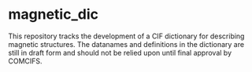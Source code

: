 # magnetic_dic
This repository tracks the development of a CIF dictionary for describing magnetic structures.  The datanames and definitions in the dictionary are still in draft form and should not be relied upon until final approval by COMCIFS.
